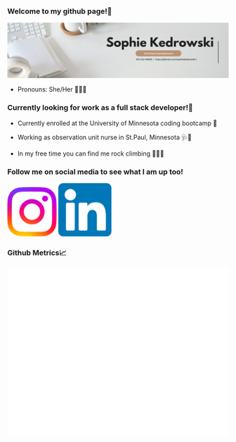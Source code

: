 ### Welcome to my github page!🍋

![banner](images/Banner.png)

- Pronouns: She/Her 💁🏼‍♀️


### Currently looking for work as a full stack developer!🌟
- Currently enrolled at the University of Minnesota coding bootcamp 📱

- Working as observation unit nurse in St.Paul, Minnesota 🩺🩻

- In my free time you can find me rock climbing 🧗🏼‍♀️

### Follow me on social media to see what I am up too!
[![instagram](images/miniinsta.png)](https://www.instagram.com/skophssoph/) [![linkedin](images/linkedinlogo2.png)](https://www.linkedin.com/in/sophie-kedrowski-0a5586130/)

### Github Metrics📈
![Metrics](/github-metrics.svg)



<!--
**sophiekedrowski/sophiekedrowski** is a ✨ _special_ ✨ repository because its `README.md` (this file) appears on your GitHub profile.

Here are some ideas to get you started:

- 🔭 I’m currently working on ...
- 🌱 I’m currently learning ...
- 👯 I’m looking to collaborate on ...
- 🤔 I’m looking for help with ...
- 💬 Ask me about ...
- 📫 How to reach me: ...
- 😄 Pronouns: ...
- ⚡ Fun fact: ...
-->
